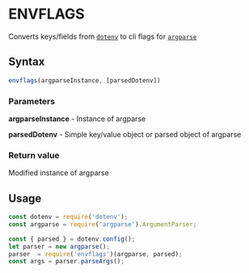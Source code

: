 # ENVFLAGS
Converts keys/fields from [`dotenv`](https://github.com/motdotla/dotenv) to cli flags for [`argparse`](https://github.com/nodeca/argparse)

## Syntax

```js
envflags(argparseInstance, [parsedDotenv])
```

### Parameters
**argparseInstance** - Instance of argparse  

**parsedDotenv** - Simple key/value object or parsed object of argparse


### Return value
Modified instance of argparse

## Usage

```js
const dotenv = require('dotenv');
const argparse = require('argparse').ArgumentParser;

const { parsed } = dotenv.config();
let parser = new argparse();
parser  = require('envflags')(argparse, parsed);
const args = parser.parseArgs();
```
